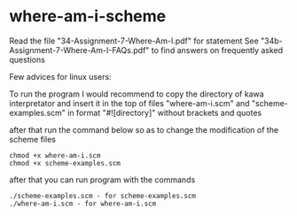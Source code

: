 # where-am-i-scheme
Read the file "34-Assignment-7-Where-Am-I.pdf" for statement
See "34b-Assignment-7-Where-Am-I-FAQs.pdf" to find answers on frequently asked questions

Few advices for linux users:

To run the program I would recommend to copy the directory of kawa interpretator
and insert it in the top of files "where-am-i.scm" and "scheme-examples.scm"
in format "#![directory]" without brackets and quotes

after that run the command below so as to change the modification of the scheme files

    chmod +x where-am-i.scm
    chmod +x scheme-examples.scm

after that you can run program with the commands

    ./scheme-examples.scm - for scheme-examples.scm
    ./where-am-i.scm - for where-am-i.scm
